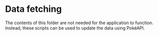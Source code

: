 # Data fetching

The contents of this folder are not needed for the application to function. Instead, these scripts can be used to update the data using PokéAPI.